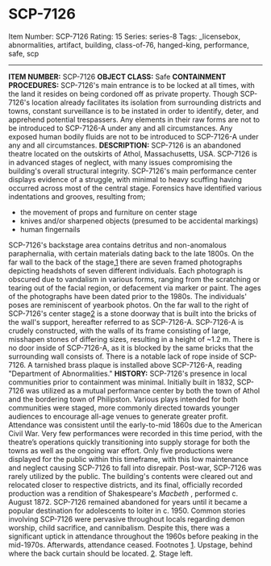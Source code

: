 # SCP-7126
Item Number: SCP-7126
Rating: 15
Series: series-8
Tags: _licensebox, abnormalities, artifact, building, class-of-76, hanged-king, performance, safe, scp

---

  
  
**ITEM NUMBER:** SCP-7126 
**OBJECT CLASS:** Safe
**CONTAINMENT PROCEDURES:** SCP-7126's main entrance is to be locked at all times, with the land it resides on being cordoned off as private property. Though SCP-7126's location already facilitates its isolation from surrounding districts and towns, constant surveillance is to be instated in order to identify, deter, and apprehend potential trespassers.
Any elements in their raw forms are not to be introduced to SCP-7126-A under any and all circumstances. Any exposed human bodily fluids are not to be introduced to SCP-7126-A under any and all circumstances.
**DESCRIPTION:** SCP-7126 is an abandoned theatre located on the outskirts of Athol, Massachusetts, USA. SCP-7126 is in advanced stages of neglect, with many issues compromising the building's overall structural integrity.
SCP-7126's main performance center displays evidence of a struggle, with minimal to heavy scuffing having occurred across most of the central stage. Forensics have identified various indentations and grooves, resulting from;
  * the movement of props and furniture on center stage
  * knives and/or sharpened objects (presumed to be accidental markings)
  * human fingernails

SCP-7126's backstage area contains detritus and non-anomalous paraphernalia, with certain materials dating back to the late 1800s. On the far wall to the back of the stage,[1](javascript:;) there are seven framed photographs depicting headshots of seven different individuals. Each photograph is obscured due to vandalism in various forms, ranging from the scratching or tearing out of the facial region, or defacement via marker or paint. The ages of the photographs have been dated prior to the 1980s. The individuals' poses are reminiscent of yearbook photos.
On the far wall to the right of SCP-7126's center stage[2](javascript:;) is a stone doorway that is built into the bricks of the wall's support, hereafter referred to as SCP-7126-A. SCP-7126-A is crudely constructed, with the walls of its frame consisting of large, misshapen stones of differing sizes, resulting in a height of ~1.2 m. There is no door inside of SCP-7126-A, as it is blocked by the same bricks that the surrounding wall consists of.
There is a notable lack of rope inside of SCP-7126.
A tarnished brass plaque is installed above SCP-7126-A, reading "Department of Abnormalities."
**HISTORY:** SCP-7126's presence in local communities prior to containment was minimal. Initially built in 1832, SCP-7126 was utilized as a mutual performance center by both the town of Athol and the bordering town of Philipston. Various plays intended for both communities were staged, more commonly directed towards younger audiences to encourage all-age venues to generate greater profit.
Attendance was consistent until the early-to-mid 1860s due to the American Civil War. Very few performances were recorded in this time period, with the theatre’s operations quickly transitioning into supply storage for both the towns as well as the ongoing war effort. Only five productions were displayed for the public within this timeframe, with this low maintenance and neglect causing SCP-7126 to fall into disrepair.
Post-war, SCP-7126 was rarely utilized by the public. The building's contents were cleared out and relocated closer to respective districts, and its final, officially recorded production was a rendition of Shakespeare's _Macbeth_ , performed c. August 1872.
SCP-7126 remained abandoned for years until it became a popular destination for adolescents to loiter in c. 1950. Common stories involving SCP-7126 were pervasive throughout locals regarding demon worship, child sacrifice, and cannibalism. Despite this, there was a significant uptick in attendance throughout the 1960s before peaking in the mid-1970s. Afterwards, attendance ceased.
Footnotes
[1](javascript:;). Upstage, behind where the back curtain should be located.
[2](javascript:;). Stage left.